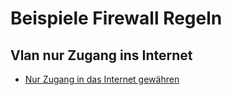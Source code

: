 # Beispiele Firewall Regeln

## Vlan nur Zugang ins Internet
- [Nur Zugang in das Internet gewähren](internet/Readme.md)
